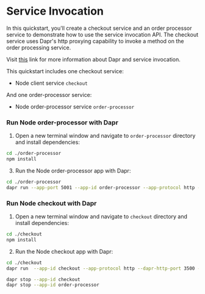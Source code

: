 # Service Invocation

In this quickstart, you'll create a checkout service and an order processor service to demonstrate how to use the service invocation API. The checkout service uses Dapr's http proxying capability to invoke a method on the order processing service.

Visit [this](https://docs.dapr.io/developing-applications/building-blocks/service-invocation/) link for more information about Dapr and service invocation.

This quickstart includes one checkout service:

- Node client service `checkout` 

And one order-processor service: 
 
- Node order-processor service `order-processor`

### Run Node order-processor with Dapr

1. Open a new terminal window and navigate to `order-processor` directory and install dependencies: 

<!-- STEP
name: Install Node dependencies
-->

```bash
cd ./order-processor
npm install
```

<!-- END_STEP -->

3. Run the Node order-processor app with Dapr: 

<!-- STEP
name: Run order-processor service
expected_stdout_lines:
  - '== APP == Order received: { orderId: 10 }'
  - "Exited App successfully"
expected_stderr_lines:
output_match_mode: substring
background: true
sleep: 15
-->

```bash
cd ./order-processor
dapr run --app-port 5001 --app-id order-processor --app-protocol http --dapr-http-port 3501 -- npm start
```

<!-- END_STEP -->

### Run Node checkout with Dapr

1. Open a new terminal window and navigate to `checkout` directory and install dependencies: 

<!-- STEP
name: Install Node dependencies
-->

```bash
cd ./checkout
npm install
```

<!-- END_STEP -->

2. Run the Node checkout app with Dapr: 

<!-- STEP
name: Run checkout service
expected_stdout_lines:
  - '== APP == Order passed: {"orderId":1}'
  - '== APP == Order passed: {"orderId":2}'
  - "Exited App successfully"
expected_stderr_lines:
output_match_mode: substring
background: true
sleep: 15
-->
    
```bash
cd ./checkout
dapr run  --app-id checkout --app-protocol http --dapr-http-port 3500 -- npm start
```

<!-- END_STEP -->

```bash
dapr stop --app-id checkout
dapr stop --app-id order-processor
```